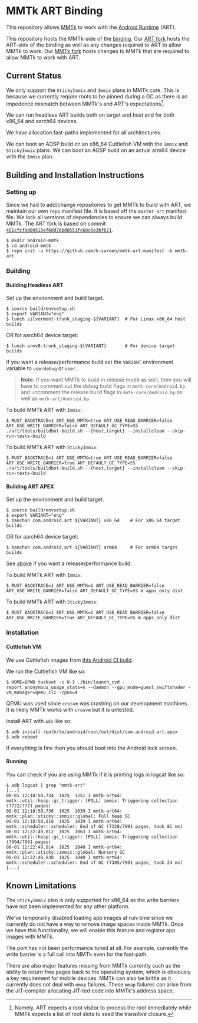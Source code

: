 # MMTk ART Binding

This repository allows [MMTk](https://mmtk.io) to work with the [Android Runtime](https://android.googlesource.com/platform/art) (ART).

This repository hosts the MMTk-side of the [binding](https://docs.mmtk.io/portingguide/portability.html).
Our [ART fork](https://github.com/k-sareen/art/tree/mmtk-art-rebase) hosts the ART-side of the binding as well as any changes required to ART to allow MMTk to work.
Our [MMTk fork](https://github.com/k-sareen/mmtk-core/tree/main-art-rebase) hosts changes to MMTk that are required to allow MMTk to work with ART.

## Current Status

We only support the `StickyImmix` and `Immix` plans in MMTk core.
This is because we currently require roots to be pinned during a GC as there is an impedence mismatch between MMTk's and ART's expectations[^1].

We can run headless ART builds both on target and host and for both x86_64 and aarch64 devices.

We have allocation fast-paths implemented for all architectures.

We can boot an AOSP build on an x86_64 Cuttlefish VM with the `Immix` and `StickyImmix` plans.
We can boot an AOSP build on an actual arm64 device with the `Immix` plan.

[^1]: Namely, ART expects a root visitor to process the root immediately while MMTk expects a list of root slots to seed the transitive closure.

## Building and Installation Instructions

### Setting up

Since we had to add/change repositories to get MMTk to build with ART, we maintain our own `repo` manifest file.
It is based off the `master-art` manifest file.
We lock all versions of dependencies to ensure we can always build MMTk.
The ART fork is based on commit [`451cfcf9d09515ef60d76bd8551fc68c6e3bf621`](https://android.googlesource.com/platform/art/+/451cfcf9d09515ef60d76bd8551fc68c6e3bf621).

```shell
$ mkdir android-mmtk
$ cd android-mmtk
$ repo init -u https://github.com/k-sareen/mmtk-art-manifest -b mmtk-art
```

### Building

#### Building Headless ART

Set up the environment and build target.
```shell
$ source build/envsetup.sh
$ export VARIANT="eng"
$ lunch silvermont-trunk_staging-${VARIANT}  # For Linux x86_64 host builds
```
OR for aarch64 device target:
```shell
$ lunch armv8-trunk_staging-${VARIANT}       # For device target builds
```

If you want a release/performance build set the `VARIANT` environment variable to `userdebug` or `user`.

> **Note:** If you want MMTk to build in release mode as well, then you will have to comment out the debug build flags in `mmtk-core/Android.bp` and uncomment the release build flags in `mmtk-core/Android.bp` as well as `mmtk-art/Android.bp`.

To build MMTk ART with `Immix`:
```shell
$ RUST_BACKTRACE=1 ART_USE_MMTK=true ART_USE_READ_BARRIER=false ART_USE_WRITE_BARRIER=false ART_DEFAULT_GC_TYPE=SS ./art/tools/buildbot-build.sh --{host,target} --installclean --skip-run-tests-build
```

To build MMTk ART with `StickyImmix`:
```shell
$ RUST_BACKTRACE=1 ART_USE_MMTK=true ART_USE_READ_BARRIER=false ART_USE_WRITE_BARRIER=true ART_DEFAULT_GC_TYPE=SS ./art/tools/buildbot-build.sh --{host,target} --installclean --skip-run-tests-build
```

#### Building ART APEX

Set up the environment and build target.
```shell
$ source build/envsetup.sh
$ export VARIANT="eng"
$ banchan com.android.art ${VARIANT} x86_64    # For x86_64 target builds
```
OR for aarch64 device target:
```shell
$ banchan com.android.art ${VARIANT} arm64     # For arm64 target builds
```
See [above](#building-headless-art) if you want a release/performance build.

To build MMTk ART with `Immix`:
```shell
$ RUST_BACKTRACE=1 ART_USE_MMTK=1 ART_USE_READ_BARRIER=false ART_USE_WRITE_BARRIER=false ART_DEFAULT_GC_TYPE=SS m apps_only dist
```

To build MMTk ART with `StickyImmix`:
```shell
$ RUST_BACKTRACE=1 ART_USE_MMTK=1 ART_USE_READ_BARRIER=false ART_USE_WRITE_BARRIER=true ART_DEFAULT_GC_TYPE=SS m apps_only dist
```

### Installation

#### Cuttlefish VM

We use Cuttlefish images from [this Android CI build](https://ci.android.com/builds/submitted/11379769/aosp_cf_x86_64_phone-trunk_staging-userdebug/latest).

We run the Cuttlefish VM like so:
```shell
$ HOME=$PWD taskset -c 0-3 ./bin/launch_cvd -report_anonymous_usage_stats=n --daemon --gpu_mode=guest_swiftshader -vm_manager=qemu_cli -cpus=4
```

QEMU was used since `crosvm` was crashing on our development machines.
It is likely MMTk works with `crosvm` but it is untested.

Install ART with `adb` like so:
```shell
$ adb install /path/to/android/root/out/dist/com.android.art.apex
$ adb reboot
```

If everything is fine then you should boot into the Android lock screen.

#### Running

You can check if you are using MMTk if it is printing logs in logcat like so:
```
$ adb logcat | grep "mmtk-art"
[...]
08-01 12:18:58.734  1025  1251 I mmtk-art64: mmtk::util::heap::gc_trigger: [POLL] immix: Triggering collection (7722/7721 pages)
08-01 12:18:58.736  1025  1039 I mmtk-art64: mmtk::plan::sticky::immix::global: Full heap GC
08-01 12:18:58.818  1025  1039 I mmtk-art64: mmtk::scheduler::scheduler: End of GC (7328/7991 pages, took 81 ms)
08-01 12:22:49.812  1025  1063 I mmtk-art64: mmtk::util::heap::gc_trigger: [POLL] immix: Triggering collection (7994/7991 pages)
08-01 12:22:49.814  1025  1040 I mmtk-art64: mmtk::plan::sticky::immix::global: Nursery GC
08-01 12:22:49.838  1025  1040 I mmtk-art64: mmtk::scheduler::scheduler: End of GC (7385/7991 pages, took 24 ms)
[...]
```

## Known Limitations

The `StickyImmix` plan is only supported for x86_64 as the write barriers have not been implemented for any other platform.

We've temporarily disabled loading app images at run-time since we currently do not have a way to remove image spaces inside MMTk.
Once we have this functionality, we will enable this feature and register app images with MMTk.

The port has not been performance tuned at all.
For example, currently the write barrier is a full call into MMTk even for the fast-path.

There are also major features missing from MMTk currently such as the ability to return free pages back to the operating system, which is obviously a key requirement for mobile devices.
MMTk can also be brittle as it currently does not deal with `mmap` failures.
These `mmap` failures can arise from the JIT-compiler allocating JIT-ted code into MMTk's address space.

